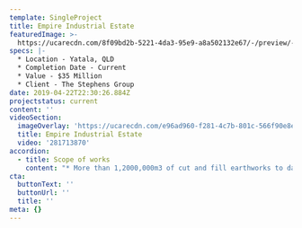 ```yaml
---
template: SingleProject
title: Empire Industrial Estate
featuredImage: >-
  https://ucarecdn.com/8f09bd2b-5221-4da3-95e9-a8a502132e67/-/preview/-/enhance/50/
specs: |-
  * Location - Yatala, QLD
  * Completion Date - Current
  * Value - $35 Million
  * Client - The Stephens Group
date: 2019-04-22T22:30:26.884Z
projectstatus: current
content: ''
videoSection:
  imageOverlay: 'https://ucarecdn.com/e96ad960-f281-4c7b-801c-566f90e8e87b/'
  title: Empire Industrial Estate
  video: '281713870'
accordion:
  - title: Scope of works
    content: "* More than 1,2000,000m3 of cut and fill earthworks to date (works ongoing)\r\n* Planned future earthworks exceeding 1,500,000m3</sup)\r\n* More than 250,000m3 of hard rock blasting\r\n* More than 50,000 tonne of blasted material was crushed on site using SEE Civil crushing equipment\r\n* 1000m2 retaining wall up to 9m in height constructed from site-manufactured RockBlock. Some wall sections were founded on piles due to ground conditions\r\n* More than 40,000m2 pavements constructed with a further planned 50,000m2 in future stages\r\n* 445mm deep pavements constructed\r\n* Earthwork production rate of 5,000m3 per day to achieved desired programme\r\n* Civil works to facilitate the development of large industrial and commercial facilities on estate lots."
cta:
  buttonText: ''
  buttonUrl: ''
  title: ''
meta: {}
---
```


